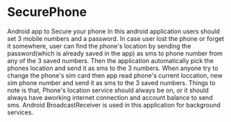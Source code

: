 # SecurePhone
Android app to Secure your phone
In this android application users should set  3 mobile numbers and a password.
In case user lost the phone or forget it somewhere, 
user can find the phone's location by sending the password(which is already saved  in the app) as sms to phone number from any of the 3 saved numbers.
Then the application automatically pick the phones location and send it as sms to the 3 numbers.
When anyone try to change the phone's sim card then app read phone's current loccation, new sim phone number and send it as sms to the 3 saved numbers.
Things to note is that, Phone's location service should always be on, or it should always have aworking internet connection and account balance to send sms.
Android BroadcastReceiver is used in this application for background services.
